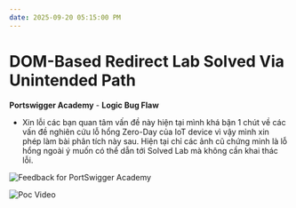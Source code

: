 ```yaml
---
date: 2025-09-20 05:15:00 PM
---
```


# DOM-Based Redirect Lab Solved Via Unintended Path
**Portswigger Academy** - **Logic Bug Flaw**

- Xin lỗi các bạn quan tâm vấn đề này hiện tại mình khá bận 1 chút về các vấn đề nghiên cứu lỗ hổng Zero-Day của IoT device vì vậy mình xin phép làm bài phân tích này sau. Hiện tại chỉ các ảnh cũ chứng minh là lỗ hổng ngoài ý muốn có thể dẫn tới Solved Lab mà không cần khai thác lỗi.

![Feedback for PortSwigger Academy](https://thewindghost.github.io/posts/image-post/dom_based_open_redirect/image1.png)


![Poc Video](https://thewindghost.github.io/posts/image-post/dom_based_open_redirect/poc_dom_based_open_redirect.gif)




